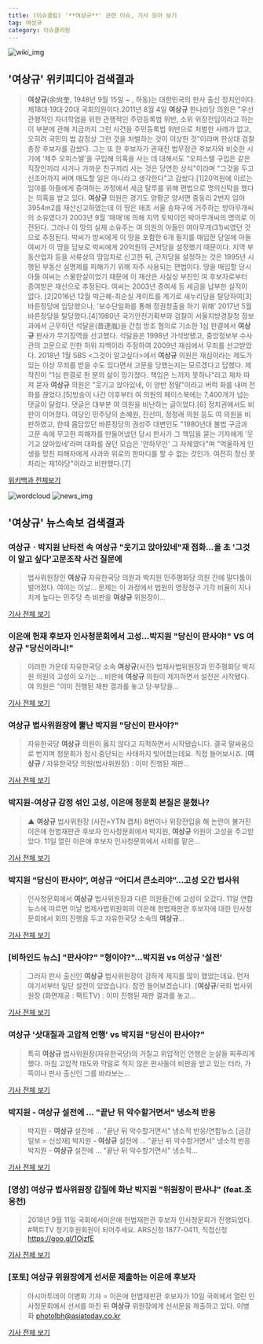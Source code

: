 ```yaml
---
title: (이슈클립) '**여상규**' 관련 이슈, 기사 모아 보기
tag: 여상규
category: 이슈클리핑
---
```

![wiki_img](https://user-images.githubusercontent.com/42597476/44503234-41136a80-a6d0-11e8-9071-6fc6418eafe4.png)
## **'**여상규**'** 위키피디아 검색결과
>**여상규**(余尙奎, 1948년 9월 15일 ~ , 하동)는 대한민국의 판사 출신 정치인이다. 제18대·19대·20대 국회의원이다.2011년 8월 4일 **여상규** 한나라당 의원은 "우선 관행적인 자녀학업을 위한 관행적인 주민등록법 위반, 소위 위장전입이라고 하는 이 부분에 관해 지금까지 그런 사건을 주민등록법 위반으로 처벌한 사례가 없고, 오히려 국민의 법 감정상 그런 것을 처벌하는 것이 이상한 것"이라며 한상대 검찰총장 후보자를 감쌌다. 그는 또 한 후보자가 권재진 법무장관 후보자와 비슷한 시기에 '제주 오피스텔'을 구입해 의혹을 사는 데 대해서도 "오피스텔 구입은 같은 직장인끼리 사거나 가까운 친구끼리 사는 것은 당연한 상식"이라며 "그것을 두고 신조어까지 써며 매도할 일은 아니라고 생각한다"고 감쌌다.[1]20억원에 이르는 임야를 아들에게 증여하는 과정에서 세금 탈루를 위해 편법으로 명의신탁을 했다는 의혹을 받고 있다. **여상규** 의원은 경기도 양평군 양서면 증동리 2번지 임야 3954m2를 재산신고하였는데 이 땅은 애초 서울 송파구에 거주하는 방아무개씨의 소유였다가 2003년 9월 ‘매매’에 의해 지역 토박이인 박아무개씨의 명의로 이전된다. 그러나 이 땅의 실제 소유주는 여 의원의 아들인 여아무개(31)씨였던 것으로 추정된다. 박씨가 방씨에게 이 땅을 포함한 6개 필지를 매입한 당일에 아들 여씨가 이 땅을 담보로 박씨에게 20억원의 근저당을 설정했기 때문이다. 지역 부동산업자 등을 서류상의 땅임자로 신고한 뒤, 근저당을 설정하는 것은 1995년 시행된 부동산 실명제를 피해가기 위해 자주 사용되는 편법이다. 땅을 매입할 당시 아들 여씨는 스물한살이었기 때문에 이 재산은 사실상 부친인 여 후보자로부터 증여받은 재산으로 추정된다. 여씨는 2003년 증여세 등 세금을 납부한 실적이 없다. [2]2016년 12월 박근혜-최순실 게이트를 계기로 새누리당을 탈당하여[3] 바른정당에 입당했으나, '보수단일화를 통해 정권창출을 하기 위해' 2017년 5월 바른정당을 탈당했다.[4]1980년 국가안전기획부와 검찰이 서울지방경찰청 정보과에서 근무하던 석달윤(昔達胤)을 간첩 방조 혐의로 기소한 1심 판결에서 **여상규** 판사가 무기징역을 선고했다. 석달윤은 1998년 가석방됐고, 중앙정보부 수사관의 고문으로 인한 허위 자백이라 주장하여 2009년 재심에서 무죄를 선고받았다. 2018년 1월 SBS <그것이 알고싶다>에서 **여상규** 의원은 재심이라는 제도가 있는 이상 무죄를 받을 수도 있다면서 고문을 당했는지는 모르겠다고 답했다. 제작진이 "1심 판결로 한 분의 삶이 망가졌다. 책임은 느끼지 못하나"라고 재차 따져 묻자 **여상규** 의원은 "웃기고 앉아있네, 이 양반 정말"이라고 버럭 화를 내며 전화를 끊었다.[5]방송이 나간 이후부터 여 의원의 페이스북에는 7,400개가 넘는 댓글이 달렸다. 댓글은 대부분 여 의원을 비난하는 글이었다.[6] 정치권에서도 비판이 이어졌다. 여당인 민주당의 손혜원, 진선미, 정청래 의원 등도 여 의원을 비판하였고, 한때 몸담았던 바른정당의 권성주 대변인도 "1980년대 불법 구금과 고문 속에 무고한 피해자를 만들어냈던 당시 판사가 그 책임을 묻는 기자에게 '웃기고 앉아있네'라며 대화를 끊던 모습은 '안하무인' 그 자체였다"며 "억울하게 인생을 망친 피해자에게 사과와 위로의 한마디를 할 수 없는 것인가. 여전히 정신 못 차리는 제1야당"이라고 비판했다.[7]

<a href="https://ko.wikipedia.org/wiki/여상규" target="_blank">위키백과 전체보기</a>

![wordcloud](https://s3.ap-northeast-2.amazonaws.com/lyrics101-wordcloud/2018-09-12-1536699027.png)
![news_img](https://user-images.githubusercontent.com/42597476/44507050-1206f400-a6e4-11e8-8d98-7ffbfebb353f.png)
## **'**여상규**'** 뉴스속보 검색결과
### **여상규**ㆍ박지원 난타전 속 **여상규** "웃기고 앉아있네"재 점화…올 초 '그것이 알고 싶다'고문조작 사건 질문에

>법사위원장인 **여상규** 자유한국당 의원과 박지원 민주평화당 의원 간에 말다툼이 벌어졌다. 여야는 이날... 문제는 이 과정에서 법원의 영장청구 기각 비율이 지나치게 높다는 민주당 측 비판을 **여상규** 위원장이...

<a href="http://leaders.asiae.co.kr/news/articleView.html?idxno=74671" target="_blank">기사 전체 보기</a>

### 이은애 헌재 후보자 인사청문회에서 고성…박지원 "당신이 판사야!" VS **여상규** "당신이라니!"

>이러한 가운데 자유한국당 소속 **여상규**(사진) 법제사법위원장과 민주평화당 박지원 의원의 고성이 오가는... 비판에 **여상규** 의원이 제지하면서 설전은 시작됐다. 여 의원은 "이미 진행된 재판 결과를 놓고 당·부당을...

<a href="http://www.segye.com/content/html/2018/09/12/20180912000062.html?OutUrl=naver" target="_blank">기사 전체 보기</a>

### **여상규** 법사위원장에 뿔난 박지원 "당신이 판사야?"

>자유한국당 **여상규** 의원이 옳지 않다고 지적하면서 시작됐습니다. 결국 말싸움으로 번지며 청문회가 잠시 중단되는 사태까지 빚어졌는데요. 직접 들어보시죠. [**여상규** / 자유한국당 의원(법사위원장) : 이미 진행된 재판...

<a href="http://www.ytn.co.kr/_ln/0101_201809111915021879" target="_blank">기사 전체 보기</a>

### 박지원-**여상규** 감정 섞인 고성, 이은애 청문회 본질은 묻혔나?

>▲ **여상규** 법사위원장 (사진=YTN 캡처) 8번이나 위장전입을 해 논란이 불거진 이은애 헌법재판관 후보자 인사청문회에서 박지원, **여상규** 의원이 고성을 주고받았다. 11일 열린 이은애 후보자 인사청문회에서 사회를 맡은...

<a href="http://www.ecomedia.co.kr/news/newsview.php?ncode=1065545017961007" target="_blank">기사 전체 보기</a>

### 박지원 “당신이 판사야”, **여상규** “어디서 큰소리야”…고성 오간 법사위

>인사청문회에서 **여상규** 법사위원장과 다른 의원들간에 고성이 오갔다. 11일 연합뉴스에 따르면 이날 법제사법위원회의 이은해 헌법재판관 후보자에 대한 인사청문회에서 회의 진행을 두고 자유한국당 소속의 **여상규**...

<a href="http://www.newsway.co.kr/news/view?tp=1&ud=2018091121470937214" target="_blank">기사 전체 보기</a>

### [비하인드 뉴스] "판사야?" "형이야?"…박지원 vs **여상규** '설전'

>그러자 판사 출신인 **여상규** 법사위원장이 강하게 제지를 많이 했었는데요. 먼저 여기서부터 일단 설전이 있었습니다. 잠깐 들어보겠습니다. [**여상규**/국회 법사위원장 (화면제공 : 팩트TV) : 이미 진행된 재판 결과를 놓고...

<a href="http://news.jtbc.joins.com/html/773/NB11694773.html" target="_blank">기사 전체 보기</a>

### **여상규** '삿대질과 고압적 언행' vs 박지원 "당신이 판사야?"

>특히 **여상규** 법사위원장(자유한국당)의 거칠고 위압적인 언행은 눈살을 찌푸리게 했다.  마침 고압적 태도와 막말로 적지 않은 판사들이 비판을 받고 있는 터라, 가뜩이나 판사 출신인 그를 바라보는...

<a href="http://www.goodmorningcc.com/news/articleView.html?idxno=97170" target="_blank">기사 전체 보기</a>

### 박지원 - **여상규** 설전에 ... "끝난 뒤 악수할거면서" 냉소적 반응

>박지원 - **여상규** 설전에 ...  "끝난 뒤 악수할거면서" 냉소적 반응/연합뉴스 [금강일보 = 신성재] 박지원 - **여상규** 설전에 ...  "끝난 뒤 악수할거면서" 냉소적 반응 박지원 - **여상규** 설전에 ...  "끝난 뒤 악수할거면서" 냉소적...

<a href="http://www.ggilbo.com/news/articleView.html?idxno=544948" target="_blank">기사 전체 보기</a>

### [영상] **여상규** 법사위원장 갑질에 화난 박지원 "위원장이 판사냐" (feat.조응천)

>2018년 9월 11일 국회에서이은애 헌법재판관 후보자 인사청문회가 진행되었다. #팩트TV 정기후원회원이 되어주세요. ARS신청 1877-0411, 직접신청 https://goo.gl/1OjzfE

<a href="http://facttv.kr/facttvnews/detail.php?number=22193&thread=14r08" target="_blank">기사 전체 보기</a>

### [포토] **여상규** 위원장에게 선서문 제출하는 이은애 후보자

>아시아투데이 이병화 기자 = 이은애 헌법재판관 후보자가 10일 국회에서 열린 인사청문회에서 선서를 마친 뒤 **여상규** 위원장에게 선서문을 제출하고 있다. 이병화 photolbh@asiatoday.co.kr

<a href="http://www.asiatoday.co.kr/view.php?key=20180911010006228" target="_blank">기사 전체 보기</a>



